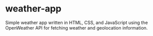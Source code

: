 # weather-app
Simple weather app written in HTML, CSS, and JavaScript using the OpenWeather API for fetching weather and geolocation information.
